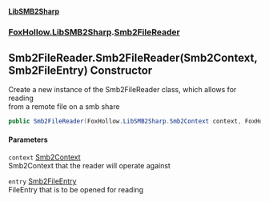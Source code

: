 #### [LibSMB2Sharp](index.md 'index')
### [FoxHollow.LibSMB2Sharp](FoxHollow_LibSMB2Sharp.md 'FoxHollow.LibSMB2Sharp').[Smb2FileReader](FoxHollow_LibSMB2Sharp_Smb2FileReader.md 'FoxHollow.LibSMB2Sharp.Smb2FileReader')
## Smb2FileReader.Smb2FileReader(Smb2Context, Smb2FileEntry) Constructor
Create a new instance of the Smb2FileReader class, which allows for reading  
from a remote file on a smb share  
```csharp
public Smb2FileReader(FoxHollow.LibSMB2Sharp.Smb2Context context, FoxHollow.LibSMB2Sharp.Smb2FileEntry entry);
```
#### Parameters
<a name='FoxHollow_LibSMB2Sharp_Smb2FileReader_Smb2FileReader(FoxHollow_LibSMB2Sharp_Smb2Context_FoxHollow_LibSMB2Sharp_Smb2FileEntry)_context'></a>
`context` [Smb2Context](FoxHollow_LibSMB2Sharp_Smb2Context.md 'FoxHollow.LibSMB2Sharp.Smb2Context')  
Smb2Context that the reader will operate against
  
<a name='FoxHollow_LibSMB2Sharp_Smb2FileReader_Smb2FileReader(FoxHollow_LibSMB2Sharp_Smb2Context_FoxHollow_LibSMB2Sharp_Smb2FileEntry)_entry'></a>
`entry` [Smb2FileEntry](FoxHollow_LibSMB2Sharp_Smb2FileEntry.md 'FoxHollow.LibSMB2Sharp.Smb2FileEntry')  
FileEntry that is to be opened for reading
  
